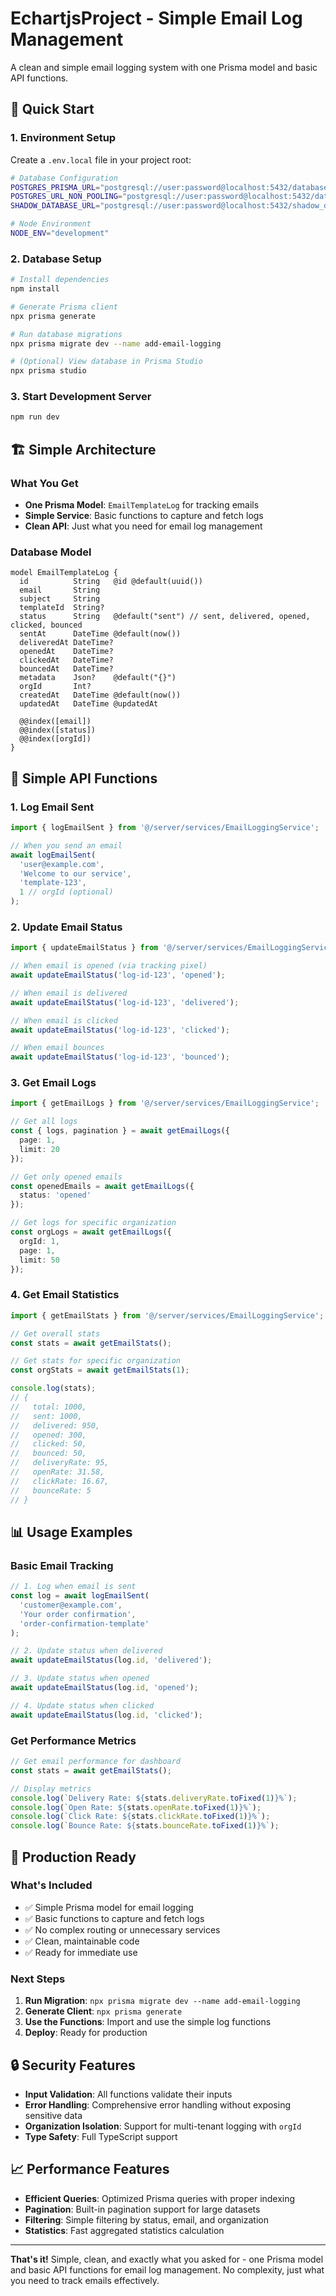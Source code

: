 # EchartjsProject - Simple Email Log Management

A clean and simple email logging system with one Prisma model and basic API functions.

## 🚀 Quick Start

### 1. Environment Setup
Create a `.env.local` file in your project root:

```bash
# Database Configuration
POSTGRES_PRISMA_URL="postgresql://user:password@localhost:5432/database?pgbouncer=true"
POSTGRES_URL_NON_POOLING="postgresql://user:password@localhost:5432/database"
SHADOW_DATABASE_URL="postgresql://user:password@localhost:5432/shadow_database"

# Node Environment
NODE_ENV="development"
```

### 2. Database Setup
```bash
# Install dependencies
npm install

# Generate Prisma client
npx prisma generate

# Run database migrations
npx prisma migrate dev --name add-email-logging

# (Optional) View database in Prisma Studio
npx prisma studio
```

### 3. Start Development Server
```bash
npm run dev
```

## 🏗️ Simple Architecture

### What You Get
- **One Prisma Model**: `EmailTemplateLog` for tracking emails
- **Simple Service**: Basic functions to capture and fetch logs
- **Clean API**: Just what you need for email log management

### Database Model
```prisma
model EmailTemplateLog {
  id          String   @id @default(uuid())
  email       String
  subject     String
  templateId  String?
  status      String   @default("sent") // sent, delivered, opened, clicked, bounced
  sentAt      DateTime @default(now())
  deliveredAt DateTime?
  openedAt    DateTime?
  clickedAt   DateTime?
  bouncedAt   DateTime?
  metadata    Json?    @default("{}")
  orgId       Int?
  createdAt   DateTime @default(now())
  updatedAt   DateTime @updatedAt

  @@index([email])
  @@index([status])
  @@index([orgId])
}
```

## 🔧 Simple API Functions

### 1. Log Email Sent
```typescript
import { logEmailSent } from '@/server/services/EmailLoggingService';

// When you send an email
await logEmailSent(
  'user@example.com',
  'Welcome to our service',
  'template-123',
  1 // orgId (optional)
);
```

### 2. Update Email Status
```typescript
import { updateEmailStatus } from '@/server/services/EmailLoggingService';

// When email is opened (via tracking pixel)
await updateEmailStatus('log-id-123', 'opened');

// When email is delivered
await updateEmailStatus('log-id-123', 'delivered');

// When email is clicked
await updateEmailStatus('log-id-123', 'clicked');

// When email bounces
await updateEmailStatus('log-id-123', 'bounced');
```

### 3. Get Email Logs
```typescript
import { getEmailLogs } from '@/server/services/EmailLoggingService';

// Get all logs
const { logs, pagination } = await getEmailLogs({
  page: 1,
  limit: 20
});

// Get only opened emails
const openedEmails = await getEmailLogs({
  status: 'opened'
});

// Get logs for specific organization
const orgLogs = await getEmailLogs({
  orgId: 1,
  page: 1,
  limit: 50
});
```

### 4. Get Email Statistics
```typescript
import { getEmailStats } from '@/server/services/EmailLoggingService';

// Get overall stats
const stats = await getEmailStats();

// Get stats for specific organization
const orgStats = await getEmailStats(1);

console.log(stats);
// {
//   total: 1000,
//   sent: 1000,
//   delivered: 950,
//   opened: 300,
//   clicked: 50,
//   bounced: 50,
//   deliveryRate: 95,
//   openRate: 31.58,
//   clickRate: 16.67,
//   bounceRate: 5
// }
```

## 📊 Usage Examples

### Basic Email Tracking
```typescript
// 1. Log when email is sent
const log = await logEmailSent(
  'customer@example.com',
  'Your order confirmation',
  'order-confirmation-template'
);

// 2. Update status when delivered
await updateEmailStatus(log.id, 'delivered');

// 3. Update status when opened
await updateEmailStatus(log.id, 'opened');

// 4. Update status when clicked
await updateEmailStatus(log.id, 'clicked');
```

### Get Performance Metrics
```typescript
// Get email performance for dashboard
const stats = await getEmailStats();

// Display metrics
console.log(`Delivery Rate: ${stats.deliveryRate.toFixed(1)}%`);
console.log(`Open Rate: ${stats.openRate.toFixed(1)}%`);
console.log(`Click Rate: ${stats.clickRate.toFixed(1)}%`);
console.log(`Bounce Rate: ${stats.bounceRate.toFixed(1)}%`);
```

## 🚀 Production Ready

### What's Included
- ✅ Simple Prisma model for email logging
- ✅ Basic functions to capture and fetch logs
- ✅ No complex routing or unnecessary services
- ✅ Clean, maintainable code
- ✅ Ready for immediate use

### Next Steps
1. **Run Migration**: `npx prisma migrate dev --name add-email-logging`
2. **Generate Client**: `npx prisma generate`
3. **Use the Functions**: Import and use the simple log functions
4. **Deploy**: Ready for production

## 🔒 Security Features

- **Input Validation**: All functions validate their inputs
- **Error Handling**: Comprehensive error handling without exposing sensitive data
- **Organization Isolation**: Support for multi-tenant logging with `orgId`
- **Type Safety**: Full TypeScript support

## 📈 Performance Features

- **Efficient Queries**: Optimized Prisma queries with proper indexing
- **Pagination**: Built-in pagination support for large datasets
- **Filtering**: Simple filtering by status, email, and organization
- **Statistics**: Fast aggregated statistics calculation

---

**That's it!** Simple, clean, and exactly what you asked for - one Prisma model and basic API functions for email log management. No complexity, just what you need to track emails effectively.
